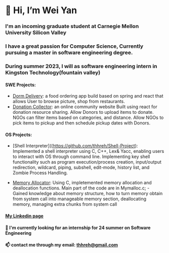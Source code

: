 # 👋 Hi, I’m Wei Yan
### I'm an incoming graduate student at Carnegie Mellon University Silicon Valley
### I have a great passion for Computer Science, Currently pursuing a master in software engineering degree.
### During summer 2023, I will as software engineering intern in Kingston Technology(fountain valley)

#### SWE Projects:
  - [Dorm Delivery](https://github.com/thhreh/DormDelivery): a food ordering app build based on spring and react that allows User to browse picture, shop from restaurants.
  - [Donation Collector](https://github.com/thhreh/Donation-Collector): an online community website Built using react for donation resource sharing. Allow Donors to upload items to donate. NGOs can filter items based on categories, and distance. Allow NGOs to pick items to pickup and then schedule pickup dates with Donors.

#### OS Projects:
  - [Shell Interpreter]((https://github.com/thhreh/Shell-Project): Implemented a shell interpreter using C, C++, Lex& Yacc, enabling users to interact with OS through command line. Implementing key shell functionality such as program execution/process creation, input/output redirection, wildcard, piping, subshell, edit-mode, history list, and Zombie Process Handling. 

  - [Memory Allocator](https://github.com/thhreh/MemoryAllocator): Using C, impletemented memory allocation and deallocation functions.
Main part of the code are in Mymalloc.c; - Gained knowledge about memory structure, how to turn memory obtain from system call into manageable memory section, deallocating memory, managing extra chunks from system call
  
#### [My Linkedin page](https://www.linkedin.com/in/weimaxyan/)
 
#### 💞️ I'm currently looking for an internship for 24 summer on Software Engineering
#### 📫 contact me through my email: thhreh@gmail.com

<!---
aNewbieProgrammer/aNewbieProgrammer is a ✨ special ✨ repository because its `README.md` (this file) appears on your GitHub profile.
You can click the Preview link to take a look at your changes.
--->
